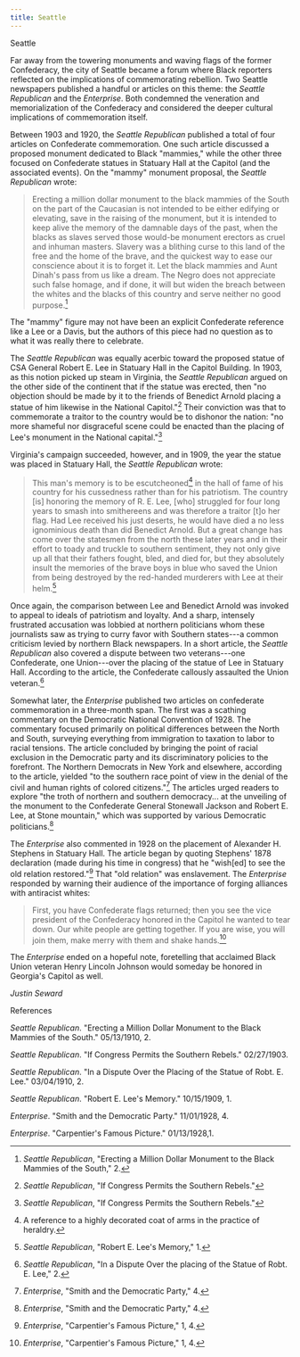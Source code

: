 ```yaml
---
title: Seattle
---
```


Seattle

Far away from the towering monuments and waving flags of the former
Confederacy, the city of Seattle became a forum where Black reporters
reflected on the implications of commemorating rebellion. Two Seattle
newspapers published a handful or articles on this theme: the *Seattle
Republican* and the *Enterprise*. Both condemned the veneration and
memorialization of the Confederacy and considered the deeper cultural
implications of commemoration itself.

Between 1903 and 1920, the *Seattle Republican* published a total of
four articles on Confederate commemoration. One such article discussed a
proposed monument dedicated to Black "mammies," while the other three
focused on Confederate statues in Statuary Hall at the Capitol (and the
associated events). On the "mammy" monument proposal, the *Seattle
Republican* wrote:

> Erecting a million dollar monument to the black mammies of the South
> on the part of the Caucasian is not intended to be either edifying or
> elevating, save in the raising of the monument, but it is intended to
> keep alive the memory of the damnable days of the past, when the
> blacks as slaves served those would-be monument erectors as cruel and
> inhuman masters. Slavery was a blithing curse to this land of the free
> and the home of the brave, and the quickest way to ease our conscience
> about it is to forget it. Let the black mammies and Aunt Dinah's pass
> from us like a dream. The Negro does not appreciate such false homage,
> and if done, it will but widen the breach between the whites and the
> blacks of this country and serve neither no good purpose.[^1]

The "mammy" figure may not have been an explicit Confederate reference
like a Lee or a Davis, but the authors of this piece had no question as
to what it was really there to celebrate.

The *Seattle Republican* was equally acerbic toward the proposed statue
of CSA General Robert E. Lee in Statuary Hall in the Capitol Building.
In 1903, as this notion picked up steam in Virginia, the *Seattle
Republican* argued on the other side of the continent that if the statue
was erected, then "no objection should be made by it to the friends of
Benedict Arnold placing a statue of him likewise in the National
Capitol."[^2] Their conviction was that to commemorate a traitor to the
country would be to dishonor the nation: "no more shameful nor
disgraceful scene could be enacted than the placing of Lee's monument in
the National capital."[^3]

Virginia's campaign succeeded, however, and in 1909, the year the statue
was placed in Statuary Hall, the *Seattle Republican* wrote:

> This man's memory is to be escutcheoned[^4] in the hall of fame of his
> country for his cussedness rather than for his patriotism. The country
> \[is\] honoring the memory of R. E. Lee, \[who\] struggled for four
> long years to smash into smithereens and was therefore a traitor
> \[t\]o her flag. Had Lee received his just deserts, he would have died
> a no less ignominious death than did Benedict Arnold. But a great
> change has come over the statesmen from the north these later years
> and in their effort to toady and truckle to southern sentiment, they
> not only give up all that their fathers fought, bled, and died for,
> but they absolutely insult the memories of the brave boys in blue who
> saved the Union from being destroyed by the red-handed murderers with
> Lee at their helm.[^5]

Once again, the comparison between Lee and Benedict Arnold was invoked
to appeal to ideals of patriotism and loyalty. And a sharp, intensely
frustrated accusation was lobbied at northern politicians whom these
journalists saw as trying to curry favor with Southern states---a common
criticism levied by northern Black newspapers. In a short article, the
*Seattle Republican* also covered a dispute between two veterans---one
Confederate, one Union---over the placing of the statue of Lee in
Statuary Hall. According to the article, the Confederate callously
assaulted the Union veteran.[^6]

Somewhat later, the *Enterprise* published two articles on confederate
commemoration in a three-month span. The first was a scathing commentary
on the Democratic National Convention of 1928. The commentary focused
primarily on political differences between the North and South,
surveying everything from immigration to taxation to labor to racial
tensions. The article concluded by bringing the point of racial
exclusion in the Democratic party and its discriminatory policies to the
forefront. The Northern Democrats in New York and elsewhere, according
to the article, yielded "to the southern race point of view in the
denial of the civil and human rights of colored citizens."[^7] The
articles urged readers to explore "the troth of northern and southern
democracy... at the unveiling of the monument to the Confederate General
Stonewall Jackson and Robert E. Lee, at Stone mountain," which was
supported by various Democratic politicians.[^8]

The *Enterprise* also commented in 1928 on the placement of Alexander H.
Stephens in Statuary Hall. The article began by quoting Stephens' 1878
declaration (made during his time in congress) that he "wish\[ed\] to
see the old relation restored."[^9] That "old relation" was enslavement.
The *Enterprise* responded by warning their audience of the importance
of forging alliances with antiracist whites:

> First, you have Confederate flags returned; then you see the vice
> president of the Confederacy honored in the Capitol he wanted to tear
> down. Our white people are getting together. If you are wise, you will
> join them, make merry with them and shake hands.[^10]

The *Enterprise* ended on a hopeful note, foretelling that acclaimed
Black Union veteran Henry Lincoln Johnson would someday be honored in
Georgia's Capitol as well.

*Justin Seward*

References

*Seattle Republican*. "Erecting a Million Dollar Monument to the Black
Mammies of the South." 05/13/1910, 2.

*Seattle Republican*. "If Congress Permits the Southern Rebels."
02/27/1903.

*Seattle Republican*. "In a Dispute Over the Placing of the Statue of
Robt. E. Lee." 03/04/1910, 2.

*Seattle Republican*. "Robert E. Lee's Memory." 10/15/1909, 1.

*Enterprise*. "Smith and the Democratic Party." 11/01/1928, 4.

*Enterprise*. "Carpentier's Famous Picture." 01/13/1928,1.

[^1]: *Seattle Republican*, "Erecting a Million Dollar Monument to the
    Black Mammies of the South," 2.

[^2]: *Seattle Republican*, "If Congress Permits the Southern Rebels."

[^3]: *Seattle Republican*, "If Congress Permits the Southern Rebels."

[^4]: A reference to a highly decorated coat of arms in the practice of
    heraldry.

[^5]: *Seattle Republican*, "Robert E. Lee's Memory," 1.

[^6]: *Seattle Republican*, "In a Dispute Over the placing of the Statue
    of Robt. E. Lee," 2.

[^7]: *Enterprise*, "Smith and the Democratic Party," 4.

[^8]: *Enterprise*, "Smith and the Democratic Party," 4.

[^9]: *Enterprise*, "Carpentier's Famous Picture," 1, 4.

[^10]: *Enterprise*, "Carpentier's Famous Picture," 1, 4.
